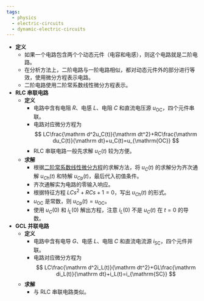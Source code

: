 ```yaml
---
tags:
  - physics
  - electric-circuits
  - dynamic-electric-circuits
---
```


- **定义**
	- 如果一个电路包含两个个动态元件（电容和电感），则这个电路就是二阶电路。
	- 在分析方法上，二阶电路与一阶电路相似，都对动态元件外的部分进行等效，使用微分方程表示电路。
	- 二阶电路使用二阶常系数线性微分方程表示。
- **RLC 串联电路**
	- **定义**
		- 电路中含有电阻 $R$、电感 $L$、电阻 $C$ 和直流电压源 $u_{\mathrm{OC}}$，四个元件串联。
		- 电路对应微分方程为
		  $$
		  LC\frac{\mathrm d^2u_C(t)}{\mathrm dt^2}+RC\frac{\mathrm du_C(t)}{\mathrm dt}+u_C(t)=u_{\mathrm{OC}}
		  $$
		- RLC 串联电路一般先求解 $u_C(t)$ 较为方便。
	- **求解**
		- 根据[二阶常系数线性微分方程](线性微分方程#^xp7c9l)的求解方法，将 $u_C(t)$ 的求解分为齐次通解 $u_{C\mathrm h}(t)$ 和特解 $u_{C\mathrm p}(t)$，最后代入初值条件。
		- 齐次通解实为电路的零输入响应。
		- 根据特征方程 $LCs^2+RCs+1=0$，写出 $u_{C\mathrm h}(t)$ 的形式。
		- $u_{\mathrm{OC}}$ 是常数，则 $u_{C\mathrm p}(t)=u_{\mathrm{OC}}$。
		- 使用 $u_C(0)$ 和 $i_L(0)$ 解出方程，注意 $i_L(0)$ 不是 $u_C(t)$ 在 $t=0$ 的导数。
- **GCL 并联电路**
	- **定义**
		- 电路中含有电导 $G$、电感 $L$、电阻 $C$ 和直流电流源 $i_{\mathrm{SC}}$，四个元件并联。
		- 电路对应微分方程为
		  $$
		  LC\frac{\mathrm d^2i_L(t)}{\mathrm dt^2}+GL\frac{\mathrm di_L(t)}{\mathrm dt}+i_L(t)=i_{\mathrm{SC}}
		  $$
	- **求解**
		- 与 RLC 串联电路类似。